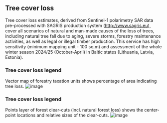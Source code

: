 ## Tree cover loss

Tree cover loss estimates, derived from Sentinel-1 polarimetry
SAR data pre-processed with SAGRIS production system
(http://www.sagris.eu), cover all scenarios of natural and man-made 
causes of the loss of trees, including natural tree fall due to aging,
severe storms, forestry maintenance activities, as well as legal or
illegal timber production. This service has high sensitivity (minimum
mapping unit - 100 sq.m) and assessment of the whole winter season 2024/25 (October-April) in Baltic states (Lithuania, Latvia, Estonia). 

### Tree cover loss legend
Vector map of forestry taxation units shows percentage of area indicating tree loss.
![image](legenda_pix.png)

### Tree cover loss legend
Points layer of forest clear-cuts (incl. natural forest loss) shows the center-point locations and relative sizes of the clear-cuts.
![image](legenda_points.png)


